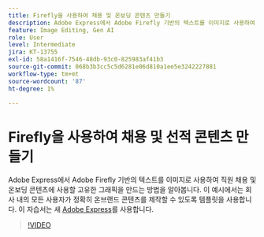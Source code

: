 ```yaml
---
title: Firefly을 사용하여 채용 및 온보딩 콘텐츠 만들기
description: Adobe Express에서 Adobe Firefly 기반의 텍스트를 이미지로 사용하여 직원 채용 및 온보딩 콘텐츠에 사용할 고유한 그래픽을 만드는 방법을 알아봅니다.
feature: Image Editing, Gen AI
role: User
level: Intermediate
jira: KT-13755
exl-id: 58a1416f-7546-48db-93c0-825983af41b3
source-git-commit: 068b3b3cc5c5d6281e06d810a1ee5e3242227881
workflow-type: tm+mt
source-wordcount: '87'
ht-degree: 1%

---
```


# Firefly을 사용하여 채용 및 선적 콘텐츠 만들기

Adobe Express에서 Adobe Firefly 기반의 텍스트를 이미지로 사용하여 직원 채용 및 온보딩 콘텐츠에 사용할 고유한 그래픽을 만드는 방법을 알아봅니다. 이 예시에서는 회사 내의 모든 사용자가 정확히 온브랜드 콘텐츠를 제작할 수 있도록 템플릿을 사용합니다. 이 자습서는 새 [Adobe Express](https://www.adobe.com/express/)를 사용합니다.

>[!VIDEO](https://video.tv.adobe.com/v/3422411?quality=12&learn=on&hidetitle=true)

